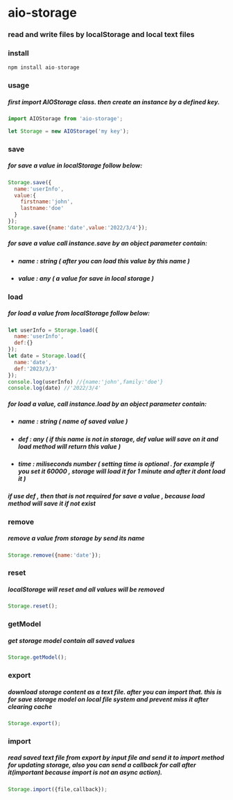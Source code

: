 # aio-storage

### read and write files by localStorage and local text files

### install
```javascript
npm install aio-storage
```

### usage
##### first import AIOStorage class. then create an instance by a defined key. 
```javascript
import AIOStorage from 'aio-storage';

let Storage = new AIOStorage('my key');

```

### save
##### for save a value in localStorage follow below:
```javascript
Storage.save({
  name:'userInfo',
  value:{
    firstname:'john',
    lastname:'doe'
  }
});
Storage.save({name:'date',value:'2022/3/4'});
```
##### for save a value call instance.save by an object parameter contain: 
- ##### name : string ( after you can load this value by this name )
- ##### value : any ( a value for save in local storage ) 

### load
##### for load a value from localStorage follow below:

```javascript
let userInfo = Storage.load({
  name:'userInfo',
  def:{}
});
let date = Storage.load({
  name:'date',
  def:'2023/3/3'
});
console.log(userInfo) //{name:'john',family:'doe'}
console.log(date) //'2022/3/4'
```
##### for load a value, call instance.load by an object parameter contain: 
- ##### name : string ( name of saved value )
- ##### def : any ( if this name is not in storage, def value will save on it and load method will return this value )
- ##### time : miliseconds number ( setting time is optional . for example if you set it 60000 , storage will load it for 1 minute and after it dont load it )

##### if use def , then that is not required for save a value , because load method will save it if not exist

### remove
##### remove a value from storage by send its name
```javascript
Storage.remove({name:'date'});
```
### reset
##### localStorage will reset and all values will be removed
```javascript
Storage.reset();
```

### getModel
##### get storage model contain all saved values
```javascript
Storage.getModel();
```
### export 
##### download storage content as a text file. after you can import that. this is for save storage model on local file system and prevent miss it after clearing cache
```javascript
Storage.export();
```
### import 
##### read saved text file from export by input file and send it to import method for updating storage, also you can send a callback for call after it(important because import is not an async action). 
```javascript
Storage.import({file,callback});
```
